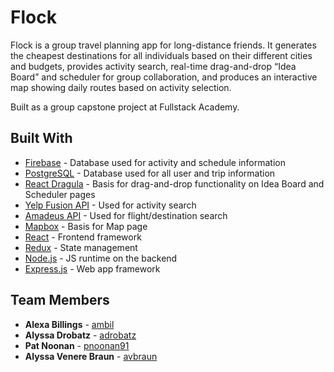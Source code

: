 # Flock

Flock is a group travel planning app for long-distance friends. It generates the cheapest destinations for all individuals based on their different cities and budgets, provides activity search, real-time drag-and-drop “Idea Board” and scheduler for group collaboration, and produces an interactive map showing daily routes based on activity selection.

Built as a group capstone project at Fullstack Academy.


## Built With

* [Firebase](https://firebase.google.com/) - Database used for activity and schedule information
* [PostgreSQL](https://www.postgresql.org/) - Database used for all user and trip information
* [React Dragula](https://github.com/bevacqua/react-dragula) - Basis for drag-and-drop functionality on Idea Board and Scheduler pages
* [Yelp Fusion API](https://www.yelp.com/developers/documentation/v3) - Used for activity search
* [Amadeus API](https://sandbox.amadeus.com/api-catalog) - Used for flight/destination search
* [Mapbox](https://www.mapbox.com/) - Basis for Map page
* [React](https://reactjs.org/) - Frontend framework
* [Redux](https://redux.js.org/) - State management
* [Node.js](https://nodejs.org/en/) - JS runtime on the backend
* [Express.js](https://expressjs.com/) - Web app framework


## Team Members

* **Alexa Billings** - [ambil](https://github.com/ambil)
* **Alyssa Drobatz** - [adrobatz](https://github.com/adrobatz)
* **Pat Noonan** - [pnoonan91](https://github.com/pnoonan91)
* **Alyssa Venere Braun** - [avbraun](https://github.com/avbraun)


